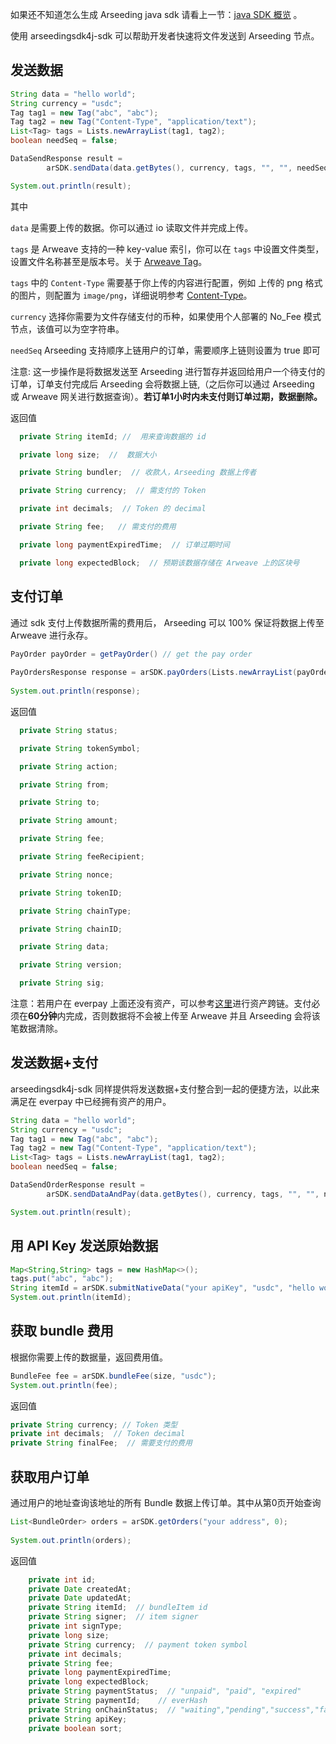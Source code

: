 如果还不知道怎么生成 Arseeding java sdk 请看上一节：[java SDK 概览](1.intro.md) 。

使用 arseedingsdk4j-sdk 可以帮助开发者快速将文件发送到 Arseeding 节点。

## 发送数据
```java
String data = "hello world";
String currency = "usdc";
Tag tag1 = new Tag("abc", "abc");
Tag tag2 = new Tag("Content-Type", "application/text");
List<Tag> tags = Lists.newArrayList(tag1, tag2);
boolean needSeq = false;

DataSendResponse result =
        arSDK.sendData(data.getBytes(), currency, tags, "", "", needSeq);

System.out.println(result);
```
其中

`data` 是需要上传的数据。你可以通过 io 读取文件并完成上传。

`tags` 是 Arweave 支持的一种 key-value 索引，你可以在 `tags` 中设置文件类型，设置文件名称甚至是版本号。关于 [Arweave Tag](../../other/tags.md)。

`tags` 中的 `Content-Type` 需要基于你上传的内容进行配置，例如 上传的 png 格式的图片，则配置为 `image/png`，详细说明参考 [Content-Type](../../other/tags.md#content-type)。

`currency` 选择你需要为文件存储支付的币种，如果使用个人部署的 No_Fee 模式节点，该值可以为空字符串。

`needSeq` Arseeding 支持顺序上链用户的订单，需要顺序上链则设置为 true 即可

注意: 这一步操作是将数据发送至 Arseeding 进行暂存并返回给用户一个待支付的订单，订单支付完成后 Arseeding 会将数据上链,（之后你可以通过 Arseeding 或 Arweave 网关进行数据查询）。**若订单1小时内未支付则订单过期，数据删除。**

返回值
```java
  private String itemId; //  用来查询数据的 id

  private long size;  //  数据大小

  private String bundler;  // 收款人，Arseeding 数据上传者

  private String currency;  // 需支付的 Token

  private int decimals;  // Token 的 decimal

  private String fee;   // 需支付的费用

  private long paymentExpiredTime;  // 订单过期时间

  private long expectedBlock;  // 预期该数据存储在 Arweave 上的区块号
```

## 支付订单
通过 sdk 支付上传数据所需的费用后， Arseeding 可以 100% 保证将数据上传至 Arweave 进行永存。
```java
PayOrder payOrder = getPayOrder() // get the pay order
        
PayOrdersResponse response = arSDK.payOrders(Lists.newArrayList(payOrder))
    
System.out.println(response);
```

返回值
```java
  private String status;

  private String tokenSymbol;

  private String action;

  private String from;

  private String to;

  private String amount;

  private String fee;

  private String feeRecipient;

  private String nonce;

  private String tokenID;

  private String chainType;

  private String chainID;

  private String data;

  private String version;

  private String sig;
```
注意：若用户在 everpay 上面还没有资产，可以参考[这里](https://www.notion.so/cfa4e630400048d484ffc6b1abbdea05)进行资产跨链。支付必须在**60分钟**内完成，否则数据将不会被上传至 Arweave 并且 Arseeding 会将该笔数据清除。

## 发送数据+支付
arseedingsdk4j-sdk 同样提供将发送数据+支付整合到一起的便捷方法，以此来满足在 everpay 中已经拥有资产的用户。

```java
String data = "hello world";
String currency = "usdc";
Tag tag1 = new Tag("abc", "abc");
Tag tag2 = new Tag("Content-Type", "application/text");
List<Tag> tags = Lists.newArrayList(tag1, tag2);
boolean needSeq = false;

DataSendOrderResponse result =
        arSDK.sendDataAndPay(data.getBytes(), currency, tags, "", "", needSeq);

System.out.println(result);
```

## 用 API Key 发送原始数据

```java
Map<String,String> tags = new HashMap<>();
tags.put("abc", "abc");
String itemId = arSDK.submitNativeData("your apiKey", "usdc", "hello world".getBytes(), "text/html", tags);
System.out.println(itemId);
```

## 获取 bundle 费用

根据你需要上传的数据量，返回费用值。

```java
BundleFee fee = arSDK.bundleFee(size, "usdc");
System.out.println(fee);
```
返回值
```java
private String currency; // Token 类型
private int decimals;  // Token decimal
private String finalFee;  // 需要支付的费用
```

## 获取用户订单

通过用户的地址查询该地址的所有 Bundle 数据上传订单。其中从第0页开始查询

```java
List<BundleOrder> orders = arSDK.getOrders("your address", 0);
    
System.out.println(orders);
```
返回值
```java 
    private int id;
    private Date createdAt;
    private Date updatedAt;
    private String itemId;  // bundleItem id
    private String signer;  // item signer
    private int signType;
    private long size;
    private String currency;  // payment token symbol
    private int decimals;
    private String fee;
    private long paymentExpiredTime;
    private long expectedBlock;
    private String paymentStatus;  // "unpaid", "paid", "expired"
    private String paymentId;    // everHash
    private String onChainStatus;  // "waiting","pending","success","failed"
    private String apiKey;
    private boolean sort;
```